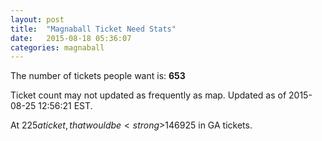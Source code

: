 ```yaml
---
layout: post
title:  "Magnaball Ticket Need Stats"
date:   2015-08-18 05:36:07
categories: magnaball
---
```


The number of tickets people want is: <strong>653</strong>

Ticket count may not updated as frequently as map. Updated as of 2015-08-25 12:56:21 EST.

At $225 a ticket, that would be <strong>$146925</strong> in GA tickets.